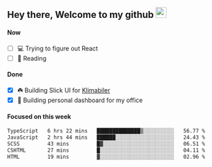 ## Hey there, Welcome to my github <img src="https://media.giphy.com/media/hvRJCLFzcasrR4ia7z/giphy.gif" width="25px">

#### Now
- [ ] 💻 Trying to figure out React
- [ ] 📕 Reading

#### Done
- [x] ☘️ Building Slick UI for [Klimabiler](https://klimabiler.dk)
- [x] 🚀 Building personal dashboard for my office
 
 #### Focused on this week
<!--START_SECTION:waka-->

```txt
TypeScript   6 hrs 22 mins   ██████████████▒░░░░░░░░░░   56.77 %
JavaScript   2 hrs 44 mins   ██████░░░░░░░░░░░░░░░░░░░   24.43 %
SCSS         43 mins         █▓░░░░░░░░░░░░░░░░░░░░░░░   06.51 %
CSHTML       27 mins         █░░░░░░░░░░░░░░░░░░░░░░░░   04.11 %
HTML         19 mins         ▓░░░░░░░░░░░░░░░░░░░░░░░░   02.96 %
```

<!--END_SECTION:waka-->

